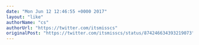 ```yaml
---
date: "Mon Jun 12 12:46:55 +0000 2017"
layout: "like"
authorName: "cs"
authorUrl: "https://twitter.com/itsmisscs"
originalPost: "https://twitter.com/itsmisscs/status/874246634393219073"
---
```

